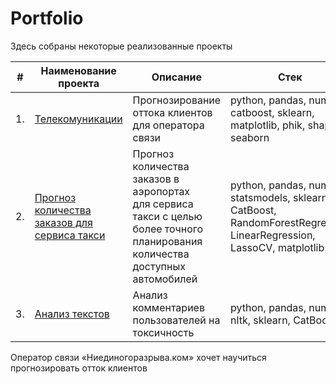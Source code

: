 # Portfolio

Здесь собраны некоторые реализованные проекты

| #    | Наименование проекта                | Описание                                                     | Стек                                                         |
| ---- | ------------------------------------------------------------ | ------------------------------------------------------------ | ------------------------------------------------------------ |
| 1.   | [Телекомуникации](telecommunications/telecommunications.ipynb) | Прогнозирование оттока клиентов <br/>для оператора связи | python, pandas, numpy, catboost, sklearn, matplotlib, phik, shap, seaborn       |
| 2.   | [Прогноз количества заказов для сервиса такси]([taxi/taxi.ipynb](https://github.com/VasilenkoPavel/Portfolio/blob/main/taxi/taxi.ipynb)) | Прогноз количества заказов в аэропортах <br/>для сервиса такси с целью более точного планирования количества доступных <br/>автомобилей | python, pandas, numpy, statsmodels, sklearn, CatBoost, RandomForestRegressor, LinearRegression, LassoCV, matplotlib |
| 3.   | [Анализ текстов](https://github.com/aq2003/Portfolio/tree/main/Analyzing%20Texts) | Анализ комментариев пользователей на токсичность             | python, pandas, numpy, nltk, sklearn, CatBoost |


Оператор связи «Ниединогоразрыва.ком» хочет научиться прогнозировать отток клиентов
